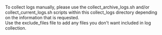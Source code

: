 To collect logs manually, please use the collect_archive_logs.sh and/or collect_current_logs.sh scripts within this collect_logs directory depending on the information that is requested.  
Use the exclude_files file to add any files you don't want included in log collection.
